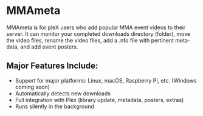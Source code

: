 # MMAmeta

MMAmeta is for pleX users who add popular MMA event videos to their server.  It can monitor your completed downloads directory (folder), move the video files, rename the video files, add a .nfo file with pertinent meta-data, and add event posters.


## Major Features Include:

 * Support for major platforms: Linux, macOS, Raspberry Pi, etc. (Windows coming soon)
 * Automatically detects new downloads
 * Full integration with Plex (library update, metadata, posters, extras)
 * Runs silently in the background

